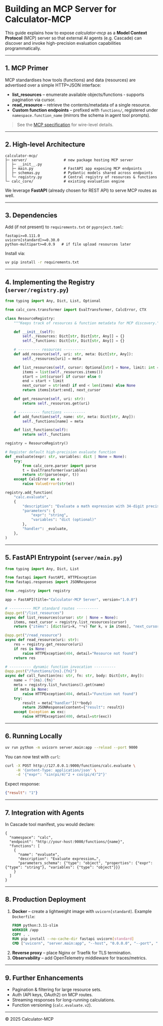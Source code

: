 # Building an MCP Server for Calculator-MCP

This guide explains how to expose *calculator-mcp* as a **Model Context Protocol** (MCP) server so that external AI agents (e.g. Cascade) can discover and invoke high-precision evaluation capabilities programmatically.

---
## 1. MCP Primer
MCP standardises how tools (functions) and data (resources) are advertised over a simple HTTP+JSON interface:

* **list_resources** – enumerate available objects/functions ‑ supports pagination via cursor.
* **read_resource** – retrieve the contents/metadata of a single resource.
* **Custom function endpoints** – prefixed with `functions/`, registered under `namespace.function_name` (mirrors the schema in agent tool prompts).

> See the [MCP specification](https://github.com/cascade-ai/mcp/blob/main/SPEC.md) for wire-level details.

---
## 2. High-level Architecture
```
calculator-mcp/
├─ server/                 # new package hosting MCP server
│  ├─ __init__.py
│  ├─ main.py              # FastAPI app exposing MCP endpoints
│  ├─ schemas.py           # Pydantic models shared across endpoints
│  └─ registry.py          # Central registry of resources & functions
└─ calc_core/              # existing evaluation engine
```
We leverage **FastAPI** (already chosen for REST API) to serve MCP routes as well.

---
## 3. Dependencies
Add (if not present) to `requirements.txt` or `pyproject.toml`:
```
fastapi>=0.111.0
uvicorn[standard]>=0.30.0
python-multipart>=0.0.9   # if file upload resources later
```
Install via:
```bash
uv pip install -r requirements.txt
```

---
## 4. Implementing the Registry (`server/registry.py`)
```python
from typing import Any, Dict, List, Optional

from calc_core.transformer import EvalTransformer, CalcError, CTX

class ResourceRegistry:
    """Keeps track of resources & function metadata for MCP discovery."""

    def __init__(self):
        self._resources: Dict[str, Dict[str, Any]] = {}
        self._functions: Dict[str, Dict[str, Any]] = {}

    # ---------- resources ----------
    def add_resource(self, uri: str, meta: Dict[str, Any]):
        self._resources[uri] = meta

    def list_resources(self, cursor: Optional[str] = None, limit: int = 50):
        items = list(self._resources.items())
        start = int(cursor) if cursor else 0
        end = start + limit
        next_cursor = str(end) if end < len(items) else None
        return items[start:end], next_cursor

    def get_resource(self, uri: str):
        return self._resources.get(uri)

    # ---------- functions ----------
    def add_function(self, name: str, meta: Dict[str, Any]):
        self._functions[name] = meta

    def list_functions(self):
        return self._functions

registry = ResourceRegistry()

# Register default high-precision evaluate function
def _evaluate(expr: str, variables: dict | None = None):
    try:
        from calc_core.parser import parse
        t = EvalTransformer(variables)
        return str(parse(expr, t))
    except CalcError as e:
        raise ValueError(str(e))

registry.add_function(
    "calc.evaluate",
    {
        "description": "Evaluate a math expression with 34-digit precision.",
        "parameters": {
            "expr": "string",
            "variables": "dict (optional)"
        },
        "handler": _evaluate,
    },
)
```

---
## 5. FastAPI Entrypoint (`server/main.py`)
```python
from typing import Any, Dict, List

from fastapi import FastAPI, HTTPException
from fastapi.responses import JSONResponse

from .registry import registry

app = FastAPI(title="Calculator-MCP Server", version="1.0.0")

# ---------- MCP standard routes ----------
@app.get("/list_resources")
async def list_resources(cursor: str | None = None):
    items, next_cursor = registry.list_resources(cursor)
    return {"items": [dict(uri=k, **v) for k, v in items], "next_cursor": next_cursor}

@app.get("/read_resource")
async def read_resource(uri: str):
    res = registry.get_resource(uri)
    if res is None:
        raise HTTPException(404, detail="Resource not found")
    return res

# ---------- dynamic function invocation ----------
@app.post("/functions/{ns}.{fn}")
async def call_function(ns: str, fn: str, body: Dict[str, Any]):
    name = f"{ns}.{fn}"
    meta = registry.list_functions().get(name)
    if meta is None:
        raise HTTPException(404, detail="Function not found")
    try:
        result = meta["handler"](**body)
        return JSONResponse(content={"result": result})
    except Exception as exc:
        raise HTTPException(400, detail=str(exc))
```

---
## 6. Running Locally
```bash
uv run python -m uvicorn server.main:app --reload --port 9000
```
You can now test with `curl`:
```bash
curl -X POST http://127.0.0.1:9000/functions/calc.evaluate \
     -H 'Content-Type: application/json' \
     -d '{"expr": "sin(pi/4)^2 + cos(pi/4)^2"}'
```
Expect response:
```json
{"result": "1"}
```

---
## 7. Integration with Agents
In Cascade tool manifest, you would declare:
```jsonc
{
  "namespace": "calc",
  "endpoint": "http://your-host:9000/functions/{name}",
  "functions": [
    {
      "name": "evaluate",
      "description": "Evaluate expression…",
      "parameters_schema": {"type": "object", "properties": {"expr": {"type": "string"}, "variables": {"type": "object"}}}
    }
  ]
}
```

---
## 8. Production Deployment
1. **Docker** – create a lightweight image with `uvicorn[standard]`. Example `Dockerfile`:
    ```dockerfile
    FROM python:3.11-slim
    WORKDIR /app
    COPY . .
    RUN pip install --no-cache-dir fastapi uvicorn[standard]
    CMD ["uvicorn", "server.main:app", "--host", "0.0.0.0", "--port", "9000"]
    ```
2. **Reverse proxy** – place Nginx or Traefik for TLS termination.
3. **Observability** – add OpenTelemetry middleware for traces/metrics.

---
## 9. Further Enhancements
* Pagination & filtering for large resource sets.
* Auth (API keys, OAuth2) on MCP routes.
* Streaming responses for long-running calculations.
* Function versioning (`calc.evaluate.v2`).

---
© 2025 Calculator-MCP
